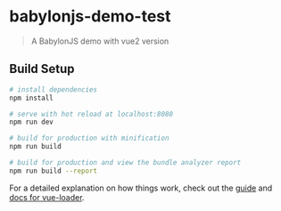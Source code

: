 <!--
 * @Author: Leo
 * @Date: 2023-03-10 16:32:16
 * @LastEditors: Leo
 * @LastEditTime: 2023-03-10 17:35:31
 * @FilePath: \babylonJS-vue2-demo\README.md
 * @Description: 
 * 
-->
# babylonjs-demo-test

> A BabylonJS demo with vue2 version

## Build Setup

``` bash
# install dependencies
npm install

# serve with hot reload at localhost:8080
npm run dev

# build for production with minification
npm run build

# build for production and view the bundle analyzer report
npm run build --report
```

For a detailed explanation on how things work, check out the [guide](http://vuejs-templates.github.io/webpack/) and [docs for vue-loader](http://vuejs.github.io/vue-loader).
